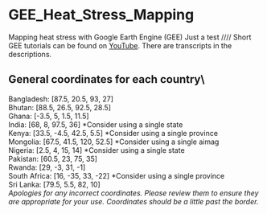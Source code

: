 # GEE_Heat_Stress_Mapping
Mapping heat stress with Google Earth Engine (GEE)
Just a test ////
Short GEE tutorials can be found on [YouTube](https://www.youtube.com/watch?v=7j5-P7jU9Rg&list=PLHXFxhiiuFnC8-DfiDl_RFaySbQyRpskn&index=1). There are transcripts in the descriptions.

## General coordinates for each country\
Bangladesh: [87.5, 20.5, 93, 27]\
Bhutan: [88.5, 26.5, 92.5, 28.5]\
Ghana: [-3.5, 5, 1.5, 11.5]\
India: [68, 8, 97.5, 36] *Consider using a single state\
Kenya: [33.5, -4.5, 42.5, 5.5] *Consider using a single province\
Mongolia: [67.5, 41.5, 120, 52.5] *Consider using a single aimag\
Nigeria: [2.5, 4, 15, 14] *Consider using a single state\
Pakistan: [60.5, 23, 75, 35]\
Rwanda: [29, -3, 31, -1]\
South Africa: [16, -35, 33, -22] *Consider using a single province\
Sri Lanka: [79.5, 5.5, 82, 10]\
*Apologies for any incorrect coordinates. Please review them to ensure they are appropriate for your use. Coordinates should be a little past the border.*
